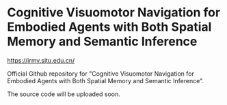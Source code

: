 # Cognitive Visuomotor Navigation for Embodied Agents with Both Spatial Memory and Semantic Inference

https://irmv.sjtu.edu.cn/

Official Github repository for "Cognitive Visuomotor Navigation for Embodied Agents with Both Spatial Memory and Semantic Inference".

The source code will be uploaded soon.
